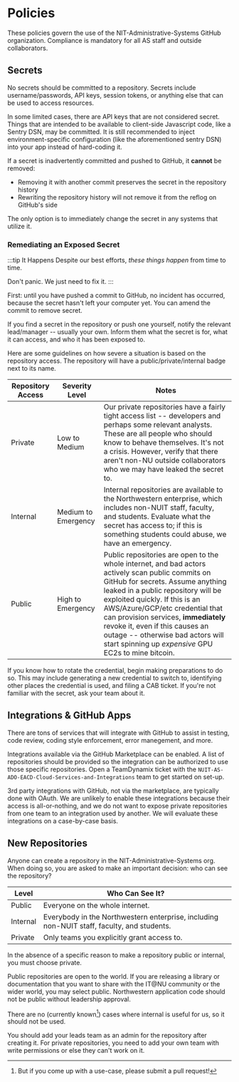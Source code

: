 # Policies
These policies govern the use of the NIT-Administrative-Systems GitHub organization. Compliance is mandatory for all AS staff and outside collaborators.

## Secrets
No secrets should be committed to a repository. Secrets include username/passwords, API keys, session tokens, or anything else that can be used to access resources.

In some limited cases, there are API keys that are not considered secret. Things that are intended to be available to client-side Javascript code, like a Sentry DSN, may be committed. It is still recommended to inject environment-specific configuration (like the aforementioned sentry DSN) into your app instead of hard-coding it.

If a secret is inadvertently committed and pushed to GitHub, it **cannot** be removed: 

- Removing it with another commit preserves the secret in the repository history
- Rewriting the repository history will not remove it from the reflog on GitHub's side 

The only option is to immediately change the secret in any systems that utilize it.

### Remediating an Exposed Secret
:::tip It Happens
Despite our best efforts, *these things happen* from time to time.

Don't panic. We just need to fix it.
:::

First: until you have pushed a commit to GitHub, no incident has occurred, because the secret hasn't left your computer yet. You can amend the commit to remove secret.

If you find a secret in the repository or push one yourself, notify the relevant lead/manager -- usually your own. Inform them what the secret is for, what it can access, and who it has been exposed to.

Here are some guidelines on how severe a situation is based on the repository access. The repository will have a public/private/internal badge next to its name.

| Repository Access | Severity Level      | Notes                                                                                                                                                                                                                                                                                                                                                                                                                 |
|-------------------|---------------------|-----------------------------------------------------------------------------------------------------------------------------------------------------------------------------------------------------------------------------------------------------------------------------------------------------------------------------------------------------------------------------------------------------------------------|
| Private           | Low to Medium       | Our private repositories have a fairly tight access list -- developers and perhaps some relevant analysts. These are all people who should know to behave themselves. It's not a crisis. However, verify that there aren't non-NU outside collaborators who we may have leaked the secret to.                                                                                                                         |
| Internal          | Medium to Emergency | Internal repositories are available to the Northwestern enterprise, which includes non-NUIT staff, faculty, and students. Evaluate what the secret has access to; if this is something students could abuse, we have an emergency.                                                                                                                                                                                    |
| Public            | High to Emergency   | Public repositories are open to the whole internet, and bad actors actively scan public commits on GitHub for secrets. Assume anything leaked in a public repository will be exploited quickly. If this is an AWS/Azure/GCP/etc credential that can provision services, **immediately** revoke it, even if this causes an outage -- otherwise bad actors will start spinning up $expensive$ GPU EC2s to mine bitcoin. |

If you know how to rotate the credential, begin making preparations to do so. This may include generating a new credential to switch to, identifying other places the credential is used, and filing a CAB ticket. If you're not familiar with the secret, ask your team about it.

## Integrations & GitHub Apps
There are tons of services that will integrate with GitHub to assist in testing, code review, coding style enforcement, error manegement, and more.

Integrations available via the GitHub Marketplace can be enabled. A list of repositories should be provided so the integration can be authorized to use those specific repositories. Open a TeamDynamix ticket with the `NUIT-AS-ADO-EACD-Cloud-Services-and-Integrations` team to get started on set-up.

3rd party integrations with GitHub, not via the marketplace, are typically done with OAuth. We are unlikely to enable these integrations because their access is all-or-nothing, and we do not want to expose private repositories from one team to an integration used by another. We will evaluate these integrations on a case-by-case basis. 

## New Repositories
Anyone can create a repository in the NIT-Administrative-Systems org. When doing so, you are asked to make an important decision: who can see the repository?

| Level    | Who Can See It?                                                                            |
|----------|--------------------------------------------------------------------------------------------|
| Public   | Everyone on the whole internet.                                                            |
| Internal | Everybody in the Northwestern enterprise, including non-NUIT staff, faculty, and students. |
| Private  | Only teams you explicitly grant access to.                                                 |

In the absence of a specific reason to make a repository public or internal, you must choose private. 

Public repositories are open to the world. If you are releasing a library or documentation that you want to share with the IT@NU community or the wider world, you may select public. Northwestern application code should not be public without leadership approval.

There are no (currently known[^1]) cases where internal is useful for us, so it should not be used.

[^1]: But if you come up with a use-case, please submit a pull request!

You should add your leads team as an admin for the repository after creating it. For private repositories, you need to add your own team with write permissions or else they can't work on it.